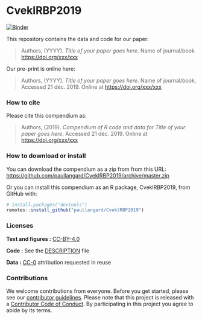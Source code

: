 
<!-- README.md is generated from README.Rmd. Please edit that file -->
CveklRBP2019
============

[![Binder](https://mybinder.org/badge_logo.svg)](https://mybinder.org/v2/gh/paullangard/CveklRBP2019/master?urlpath=rstudio)

This repository contains the data and code for our paper:

> Authors, (YYYY). *Title of your paper goes here*. Name of journal/book <https://doi.org/xxx/xxx>

Our pre-print is online here:

> Authors, (YYYY). *Title of your paper goes here*. Name of journal/book, Accessed 21 déc. 2019. Online at <https://doi.org/xxx/xxx>

### How to cite

Please cite this compendium as:

> Authors, (2019). *Compendium of R code and data for Title of your paper goes here*. Accessed 21 déc. 2019. Online at <https://doi.org/xxx/xxx>

### How to download or install

You can download the compendium as a zip from from this URL: <https://github.com/paullangard/CveklRBP2019/archive/master.zip>

Or you can install this compendium as an R package, CveklRBP2019, from GitHub with:

``` r
# install.packages("devtools")
remotes::install_github("paullangard/CveklRBP2019")
```

### Licenses

**Text and figures :** [CC-BY-4.0](http://creativecommons.org/licenses/by/4.0/)

**Code :** See the [DESCRIPTION](DESCRIPTION) file

**Data :** [CC-0](http://creativecommons.org/publicdomain/zero/1.0/) attribution requested in reuse

### Contributions

We welcome contributions from everyone. Before you get started, please see our [contributor guidelines](CONTRIBUTING.md). Please note that this project is released with a [Contributor Code of Conduct](CONDUCT.md). By participating in this project you agree to abide by its terms.
